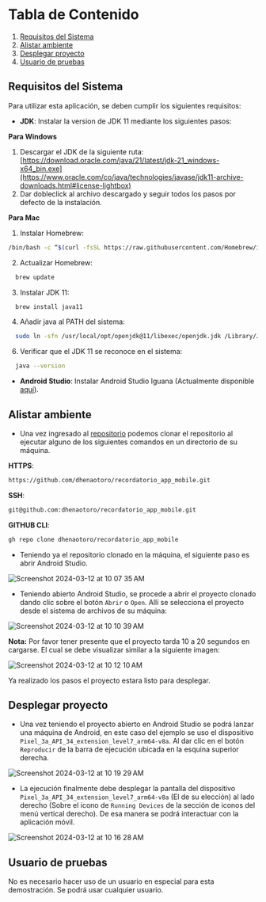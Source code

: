 # Tabla de Contenido

1. [Requisitos del Sistema](#requisitos-del-sistema)
2. [Alistar ambiente](#alistar-ambiente)
3. [Desplegar proyecto](#desplegar-proyecto)
4. [Usuario de pruebas](#usuario-de-pruebas)

## Requisitos del Sistema

Para utilizar esta aplicación, se deben cumplir los siguientes requisitos:

- **JDK**: Instalar la version de JDK 11 mediante los siguientes pasos:

**Para Windows**

1. Descargar el JDK de la siguiente ruta: [https://download.oracle.com/java/21/latest/jdk-21_windows-x64_bin.exe](https://www.oracle.com/co/java/technologies/javase/jdk11-archive-downloads.html#license-lightbox)
2. Dar dobleclick al archivo descargado y seguir todos los pasos por defecto de la instalación.

**Para Mac**

1. Instalar Homebrew:
```bash
/bin/bash -c “$(curl -fsSL https://raw.githubusercontent.com/Homebrew/install/HEAD/install.sh)”
```

2. Actualizar Homebrew:
```bash
  brew update
```

3. Instalar JDK 11:
```bash
  brew install java11
```

4.  Añadir java al PATH del sistema:
```bash
  sudo ln -sfn /usr/local/opt/openjdk@11/libexec/openjdk.jdk /Library/Java/JavaVirtualMachines/openjdk-11.jdk
```

6.  Verificar que el JDK 11 se reconoce en el sistema:
```bash
  java --version
```

- **Android Studio**: Instalar Android Studio Iguana (Actualmente disponible [aquí](https://developer.android.com/studio)).


## Alistar ambiente

- Una vez ingresado al [repositorio](https://github.com/dhenaotoro/recordatorio_app_mobile) podemos clonar el repositorio al ejecutar alguno de los siguientes comandos
en un directorio de su máquina.

**HTTPS**: 
```bash
https://github.com/dhenaotoro/recordatorio_app_mobile.git
```

**SSH**: 
```bash
git@github.com:dhenaotoro/recordatorio_app_mobile.git
```

**GITHUB CLI**:
```bash
gh repo clone dhenaotoro/recordatorio_app_mobile
```

- Teniendo ya el repositorio clonado en la máquina, el siguiente paso es abrir Android Studio.

![Screenshot 2024-03-12 at 10 07 35 AM](https://github.com/dhenaotoro/recordatorio_app_mobile/assets/78186561/1e2d6323-90c7-49d0-8fe9-186df8e2ddfc)

- Teniendo abierto Android Studio, se procede a abrir el proyecto clonado dando clic sobre el botón `Abrir` o `Open`. Allí se selecciona el proyecto desde el sistema de archivos de su máquina:

![Screenshot 2024-03-12 at 10 10 39 AM](https://github.com/dhenaotoro/recordatorio_app_mobile/assets/78186561/984d9a3b-1ed6-4426-a55e-e13ab03c8190)

**Nota:** Por favor tener presente que el proyecto tarda 10 a 20 segundos en cargarse. El cual se debe visualizar similar a la siguiente imagen:

![Screenshot 2024-03-12 at 10 12 10 AM](https://github.com/dhenaotoro/recordatorio_app_mobile/assets/78186561/7ba3187e-6881-4317-9731-00ca4a570537)

Ya realizado los pasos el proyecto estara listo para desplegar.

## Desplegar proyecto

- Una vez teniendo el proyecto abierto en Android Studio se podrá lanzar una máquina de Android, en este caso del ejemplo se uso el dispositivo `Pixel_3a_API_34_extension_level7_arm64-v8a`. Al dar clic en el botón `Reproducir` de la barra
de ejecución ubicada en la esquina superior derecha.

![Screenshot 2024-03-12 at 10 19 29 AM](https://github.com/dhenaotoro/recordatorio_app_mobile/assets/78186561/29c2aff6-dbfa-40f8-b6b7-4d3a6ea0c0d8)

- La ejecución finalmente debe desplegar la pantalla del dispositivo `Pixel_3a_API_34_extension_level7_arm64-v8a` (El de su elección) al lado derecho (Sobre el icono de `Running Devices` de la sección de iconos del menú vertical derecho).
De esa manera se podrá interactuar con la aplicación móvil.

![Screenshot 2024-03-12 at 10 16 28 AM](https://github.com/dhenaotoro/recordatorio_app_mobile/assets/78186561/06cb4698-b582-412b-934d-55da80cd6a8c)

## Usuario de pruebas

No es necesario hacer uso de un usuario en especial para esta demostración. Se podrá usar cualquier usuario.

